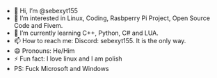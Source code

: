 - 👋 Hi, I’m @sebexyt155
- 👀 I’m interested in Linux, Coding, Rasbperry Pi Project, Open Source Code and Fivem.
- 🌱 I’m currently learning C++, Python, C# and LUA.
- 📫 How to reach me: Discord: sebexyt155. It is the only way.
- 😄 Pronouns: He/Him
- ⚡ Fun fact: I love linux and I am polish
- PS: Fuck Microsoft and Windows


